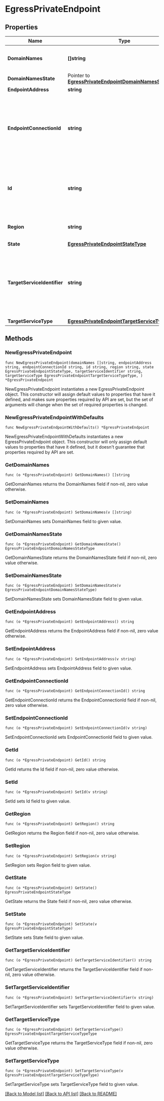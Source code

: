 # EgressPrivateEndpoint

## Properties

Name | Type | Description | Notes
------------ | ------------- | ------------- | -------------
**DomainNames** | **[]string** | domain_names are the domain names associated with the egress private endpoint. | 
**DomainNamesState** | Pointer to [**EgressPrivateEndpointDomainNamesStateType**](EgressPrivateEndpointDomainNamesStateType.md) |  | [optional] 
**EndpointAddress** | **string** |  | 
**EndpointConnectionId** | **string** | endpoint_connection_id is the cloud-specific id for egress private endpoints. This connection ID is visible in CRL and CSP consoles as \&quot;VPC endpoint ID\&quot; and is used to uniquely identify the endpoint in external configurations. | 
**Id** | **string** | A generated ID that uniquely identifies the egress_private_endpoint for use with the CockroachDB Cloud API. This ID is generic and not specific to the cloud provider. | 
**Region** | **string** | region represents the cloud region that the endpoint was created in. | 
**State** | [**EgressPrivateEndpointStateType**](EgressPrivateEndpointStateType.md) |  | 
**TargetServiceIdentifier** | **string** | target_service_identifier represents the identifier of the target service. User-visible in CRL and CSP consoles as the \&quot;thing\&quot; the user is telling us to connect to, i.e. Service Name for AWS, Service Attachment for GCP, or ARN for AWS MSK. | 
**TargetServiceType** | [**EgressPrivateEndpointTargetServiceTypeType**](EgressPrivateEndpointTargetServiceTypeType.md) |  | 

## Methods

### NewEgressPrivateEndpoint

`func NewEgressPrivateEndpoint(domainNames []string, endpointAddress string, endpointConnectionId string, id string, region string, state EgressPrivateEndpointStateType, targetServiceIdentifier string, targetServiceType EgressPrivateEndpointTargetServiceTypeType, ) *EgressPrivateEndpoint`

NewEgressPrivateEndpoint instantiates a new EgressPrivateEndpoint object.
This constructor will assign default values to properties that have it defined,
and makes sure properties required by API are set, but the set of arguments
will change when the set of required properties is changed.

### NewEgressPrivateEndpointWithDefaults

`func NewEgressPrivateEndpointWithDefaults() *EgressPrivateEndpoint`

NewEgressPrivateEndpointWithDefaults instantiates a new EgressPrivateEndpoint object.
This constructor will only assign default values to properties that have it defined,
but it doesn't guarantee that properties required by API are set.

### GetDomainNames

`func (o *EgressPrivateEndpoint) GetDomainNames() []string`

GetDomainNames returns the DomainNames field if non-nil, zero value otherwise.

### SetDomainNames

`func (o *EgressPrivateEndpoint) SetDomainNames(v []string)`

SetDomainNames sets DomainNames field to given value.

### GetDomainNamesState

`func (o *EgressPrivateEndpoint) GetDomainNamesState() EgressPrivateEndpointDomainNamesStateType`

GetDomainNamesState returns the DomainNamesState field if non-nil, zero value otherwise.

### SetDomainNamesState

`func (o *EgressPrivateEndpoint) SetDomainNamesState(v EgressPrivateEndpointDomainNamesStateType)`

SetDomainNamesState sets DomainNamesState field to given value.

### GetEndpointAddress

`func (o *EgressPrivateEndpoint) GetEndpointAddress() string`

GetEndpointAddress returns the EndpointAddress field if non-nil, zero value otherwise.

### SetEndpointAddress

`func (o *EgressPrivateEndpoint) SetEndpointAddress(v string)`

SetEndpointAddress sets EndpointAddress field to given value.

### GetEndpointConnectionId

`func (o *EgressPrivateEndpoint) GetEndpointConnectionId() string`

GetEndpointConnectionId returns the EndpointConnectionId field if non-nil, zero value otherwise.

### SetEndpointConnectionId

`func (o *EgressPrivateEndpoint) SetEndpointConnectionId(v string)`

SetEndpointConnectionId sets EndpointConnectionId field to given value.

### GetId

`func (o *EgressPrivateEndpoint) GetId() string`

GetId returns the Id field if non-nil, zero value otherwise.

### SetId

`func (o *EgressPrivateEndpoint) SetId(v string)`

SetId sets Id field to given value.

### GetRegion

`func (o *EgressPrivateEndpoint) GetRegion() string`

GetRegion returns the Region field if non-nil, zero value otherwise.

### SetRegion

`func (o *EgressPrivateEndpoint) SetRegion(v string)`

SetRegion sets Region field to given value.

### GetState

`func (o *EgressPrivateEndpoint) GetState() EgressPrivateEndpointStateType`

GetState returns the State field if non-nil, zero value otherwise.

### SetState

`func (o *EgressPrivateEndpoint) SetState(v EgressPrivateEndpointStateType)`

SetState sets State field to given value.

### GetTargetServiceIdentifier

`func (o *EgressPrivateEndpoint) GetTargetServiceIdentifier() string`

GetTargetServiceIdentifier returns the TargetServiceIdentifier field if non-nil, zero value otherwise.

### SetTargetServiceIdentifier

`func (o *EgressPrivateEndpoint) SetTargetServiceIdentifier(v string)`

SetTargetServiceIdentifier sets TargetServiceIdentifier field to given value.

### GetTargetServiceType

`func (o *EgressPrivateEndpoint) GetTargetServiceType() EgressPrivateEndpointTargetServiceTypeType`

GetTargetServiceType returns the TargetServiceType field if non-nil, zero value otherwise.

### SetTargetServiceType

`func (o *EgressPrivateEndpoint) SetTargetServiceType(v EgressPrivateEndpointTargetServiceTypeType)`

SetTargetServiceType sets TargetServiceType field to given value.


[[Back to Model list]](../README.md#documentation-for-models) [[Back to API list]](../README.md#documentation-for-api-endpoints) [[Back to README]](../README.md)


